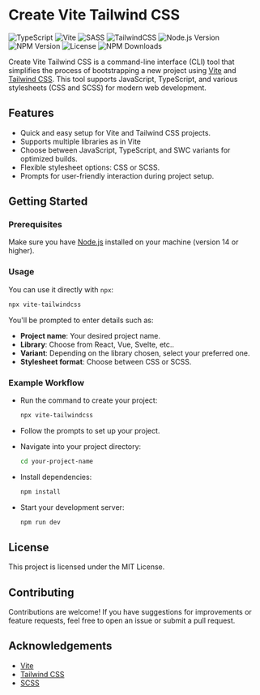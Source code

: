 # Create Vite Tailwind CSS

![TypeScript](https://img.shields.io/badge/TypeScript-007ACC?style=flat&logo=typescript&logoColor=white&color=blue)
![Vite](https://img.shields.io/badge/vite-%23646CFF.svg?style=flat&logo=vite&logoColor=white)
![SASS](https://img.shields.io/badge/SASS-hotpink.svg?style=flat&logo=SASS&logoColor=white)
![TailwindCSS](https://img.shields.io/badge/tailwindcss-%2338B2AC.svg?style=flat&&logo=tailwind-css&logoColor=white)
![Node.js Version](https://img.shields.io/badge/Node.js-v18.0.0-339933?style=flat&logo=node.js&logoColor=white&color=blue)
![NPM Version](https://img.shields.io/npm/v/vite-tailwindcss?style=flat&logo=npm&logoColor=white&color=blue)
![License](https://img.shields.io/npm/l/vite-tailwindcss?color=blue)
![NPM Downloads](https://img.shields.io/npm/dm/vite-tailwindcss.svg?style=flat&color=blue)

Create Vite Tailwind CSS is a command-line interface (CLI) tool that simplifies the process of bootstrapping a new project using [Vite](https://vitejs.dev/) and [Tailwind CSS](https://tailwindcss.com/). This tool supports JavaScript, TypeScript, and various stylesheets (CSS and SCSS) for modern web development.

## Features

- Quick and easy setup for Vite and Tailwind CSS projects.
- Supports multiple libraries as in Vite
- Choose between JavaScript, TypeScript, and SWC variants for optimized builds.
- Flexible stylesheet options: CSS or SCSS.
- Prompts for user-friendly interaction during project setup.

## Getting Started

### Prerequisites

Make sure you have [Node.js](https://nodejs.org/) installed on your machine (version 14 or higher).

### Usage

You can use it directly with `npx`:

```bash
npx vite-tailwindcss
```

You'll be prompted to enter details such as:

- **Project name**: Your desired project name.
- **Library**: Choose from React, Vue, Svelte, etc..
- **Variant**: Depending on the library chosen, select your preferred one.
- **Stylesheet format**: Choose between CSS or SCSS.

### Example Workflow

- Run the command to create your project:
    ```bash
    npx vite-tailwindcss
    ```
- Follow the prompts to set up your project.

- Navigate into your project directory:
    ```bash
    cd your-project-name
    ```

- Install dependencies:
    ```bash
    npm install
    ```

- Start your development server:
    ```bash
    npm run dev
    ```

## License
This project is licensed under the MIT License.

## Contributing
Contributions are welcome! If you have suggestions for improvements or feature requests, feel free to open an issue or submit a pull request.

## Acknowledgements
- [Vite](https://vite.dev/)
- [Tailwind CSS](https://tailwindcss.com/)
- [SCSS](https://sass-lang.com/)